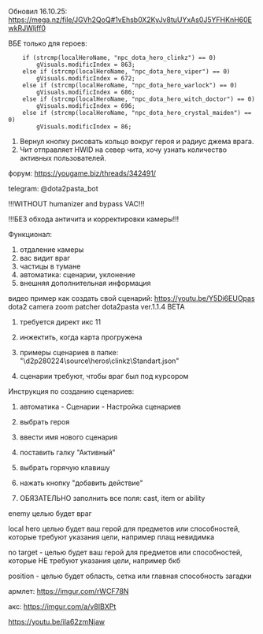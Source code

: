 Обновил 16.10.25: https://mega.nz/file/JGVh2QoQ#1vEhsb0X2KyJv8tuUYxAs0J5YFHKnH60EwkRJWIjff0

​ВБЕ только для героев:

        if (strcmp(localHeroName, "npc_dota_hero_clinkz") == 0)
            gVisuals.modificIndex = 863;
        else if (strcmp(localHeroName, "npc_dota_hero_viper") == 0)
            gVisuals.modificIndex = 672;
        else if (strcmp(localHeroName, "npc_dota_hero_warlock") == 0)
            gVisuals.modificIndex = 686;
        else if (strcmp(localHeroName, "npc_dota_hero_witch_doctor") == 0)
            gVisuals.modificIndex = 696;
        else if (strcmp(localHeroName, "npc_dota_hero_crystal_maiden") == 0)
            gVisuals.modificIndex = 86;

1) Вернул кнопку рисовать кольцо вокруг героя и радиус джема врага.
2) Чит отправляет HWID на север чита, хочу узнать количество активных пользователей.

форум: https://yougame.biz/threads/342491/

telegram: @dota2pasta_bot

!!!WITHOUT humanizer and bypass VAC!!!

!!!БЕЗ обхода античита и корректировки камеры!!!

Функционал:
1) отдаление камеры
2) вас видит враг
3) частицы в тумане
4) автоматика: сценарии, уклонение
5) внешняя дополнительная информация

видео пример как создать свой сценарий: https://youtu.be/Y5Di6EUOpas
dota2 camera zoom patcher dota2pasta ver.1.1.4 BETA

1) требуется директ икс 11

2) инжектить, когда карта прогружена

3) примеры сценариев в папке: "\d2p280224\source\heros\clinkz\Standart.json"

4) сценарии требуют, чтобы враг был под курсором

Инструкция по созданию сценариев:

1) автоматика - Сценарии - Настройка сценариев

2) выбрать героя

3) ввести имя нового сценария

4) поставить галку "Активный"

5) выбрать горячую клавишу

6) нажать кнопку "добавить действие"

7) ОБЯЗАТЕЛЬНО заполнить все поля: cast, item or ability

enemy целью будет враг

local hero целью будет ваш герой для предметов или способностей, которые требуют указания цели, например плащ невидимка

no target - целью будет ваш герой для предметов или способностей, которые НЕ требуют указания цели, например бкб

position - целью будет область, сетка или главная способность загадки 

армлет: https://imgur.com/rWCF78N

акс: https://imgur.com/a/v8IBXPt

https://youtu.be/iIa62zmNjaw



